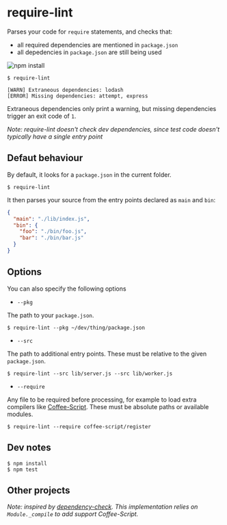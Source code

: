 # require-lint

Parses your code for `require` statements, and checks that:

- all required dependencies are mentioned in `package.json`
- all depedencies in `package.json` are still being used

![npm install](https://nodei.co/npm/require-lint.png?mini=true)

```
$ require-lint

[WARN] Extraneous dependencies: lodash
[ERROR] Missing dependencies: attempt, express
```

Extraneous dependencies only print a warning, but missing dependencies trigger an exit code of `1`.

*Note: require-lint doesn't check dev dependencies, since test code doesn't typically have a single entry point*

## Defaut behaviour

By default, it looks for a `package.json` in the current folder.

```
$ require-lint
```

It then parses your source from the entry points declared as `main` and `bin`:

```json
{
  "main": "./lib/index.js",
  "bin": {
    "foo": "./bin/foo.js",
    "bar": "./bin/bar.js"
  }
}
```

## Options

You can also specify the following options

- `--pkg`

The path to your `package.json`.

```
$ require-lint --pkg ~/dev/thing/package.json
```

- `--src`

The path to additional entry points.
These must be relative to the given `package.json`.

```
$ require-lint --src lib/server.js --src lib/worker.js
```

- `--require`

Any file to be required before processing, for example to load extra compilers like [Coffee-Script](http://coffeescript.org/).
These must be absolute paths or available modules.

```
$ require-lint --require coffee-script/register
```

## Dev notes

```
$ npm install
$ npm test
```

## Other projects

*Note: inspired by [dependency-check](https://github.com/maxogden/dependency-check). This implementation relies on `Module._compile` to add support Coffee-Script.*
